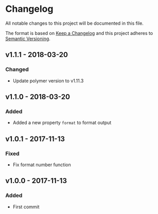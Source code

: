 # Changelog
All notable changes to this project will be documented in this file.

The format is based on [Keep a Changelog](http://keepachangelog.com/en/1.0.0/)
and this project adheres to [Semantic Versioning](http://semver.org/spec/v2.0.0.html).

<!--
## [UNRELEASED]
### Added
### Changed
### Deprecated
### Removed
### Fixed
### Security
-->




## v1.1.1 - 2018-03-20
### Changed
- Update polymer version to v1.11.3




## v1.1.0 - 2018-03-20
### Added
- Added a new property `format` to format output




## v1.0.1 - 2017-11-13
### Fixed
- Fix format number function



## v1.0.0 - 2017-11-13
### Added
- First commit
